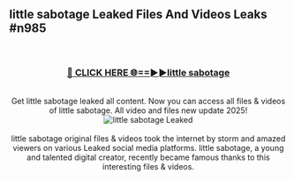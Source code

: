 ## little sabotage Leaked Files And Videos Leaks #n985
<br>
<div align="center">
<h3><a href="https://watchclip.my.id/little sabotage" rel="nofollow">🔴 CLICK HERE 🌐==►►little sabotage</a></h3>
<br>
Get little sabotage leaked all content. Now you can access all files & videos of little sabotage. All video and files new update 2025!
<br>
<a href="https://watchclip.my.id/little sabotage" rel="nofollow" data-target="animated-image.originalLink"><img src="https://i.ibb.co.com/WyWwxjT/player-gif2.gif" alt="little sabotage Leaked" style="max-width: 100%; display: inline-block;" data-target="animated-image.originalImage"></a>
<br><br>
little sabotage original files & videos took the internet by storm and amazed viewers on various Leaked social media platforms. little sabotage, a young and talented digital creator, recently became famous thanks to this interesting files & videos.
</div>
<br>